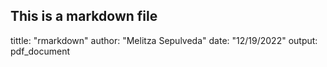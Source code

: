 ## This is a markdown file

tittle: "rmarkdown"
author: "Melitza Sepulveda"
date: "12/19/2022"
output: pdf_document

